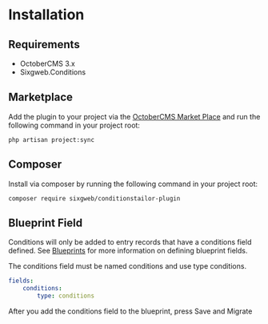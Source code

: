 # Installation

## Requirements

- OctoberCMS 3.x
- Sixgweb.Conditions

## Marketplace

Add the plugin to your project via the [OctoberCMS Market Place](https://octobercms.com/plugins) and run the following command in your project root:

```
php artisan project:sync
```

## Composer
Install via composer by running the following command in your project root:
```
composer require sixgweb/conditionstailor-plugin
```

## Blueprint Field
Conditions will only be added to entry records that have a conditions field defined.  See [Blueprints](https://docs.octobercms.com/3.x/cms/tailor/blueprints.html) for more information on defining blueprint fields.

The conditions field must be named conditions and use type conditions.

``` YAML
fields:
    conditions:
        type: conditions

```

After you add the conditions field to the blueprint, press Save and Migrate